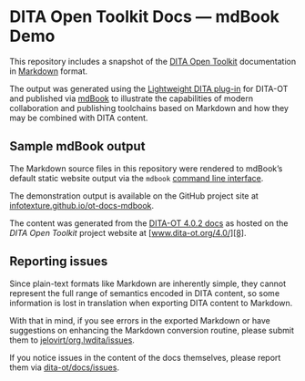 # DITA Open Toolkit Docs — mdBook Demo

This repository includes a snapshot of the [DITA Open Toolkit][1] documentation in [Markdown][2] format.

The output was generated using the [Lightweight DITA plug-in][3] for DITA-OT and published via [mdBook][4] to illustrate the capabilities of modern collaboration and publishing toolchains based on Markdown and how they may be combined with DITA content.

## Sample mdBook output

The Markdown source files in this repository were rendered to mdBook’s default static website output via the `mdbook` [command line interface][5].

The demonstration output is available on the GitHub project site at [infotexture.github.io/ot-docs-mdbook][6].

The content was generated from the [DITA-OT 4.0.2 docs][7] as hosted on the _DITA Open Toolkit_ project website at [www.dita-ot.org/4.0/][8].

## Reporting issues

Since plain-text formats like Markdown are inherently simple, they cannot represent the full range of semantics encoded in DITA content, so some information is lost in translation when exporting DITA content to Markdown.

With that in mind, if you see errors in the exported Markdown or have suggestions on enhancing the Markdown conversion routine, please submit them to [jelovirt/org.lwdita/issues][9].

If you notice issues in the content of the docs themselves, please report them via [dita-ot/docs/issues][10].

[1]: https://www.dita-ot.org
[2]: https://daringfireball.net/projects/markdown/
[3]: https://github.com/jelovirt/org.lwdita
[4]: https://rust-lang.github.io/mdBook/
[5]: https://rust-lang.github.io/mdBook/cli/
[6]: https://infotexture.github.io/ot-docs-mdbook
[7]: https://github.com/dita-ot/docs/tree/4.0.2
[8]: https://www.dita-ot.org/4.0/
[9]: https://github.com/jelovirt/org.lwdita/issues
[10]: https://github.com/dita-ot/docs/issues
